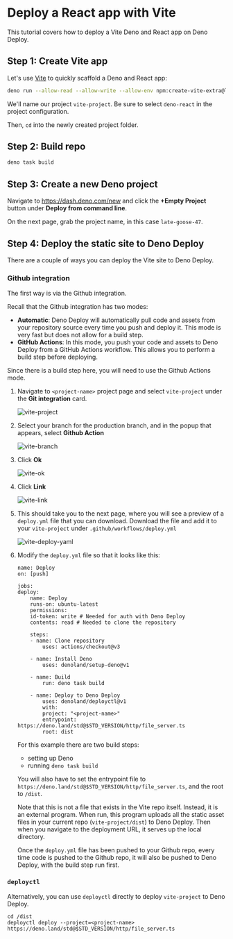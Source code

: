 # Deploy a React app with Vite

This tutorial covers how to deploy a Vite Deno and React app on Deno Deploy.

## **Step 1:** Create Vite app

Let's use [Vite](https://vitejs.dev/) to quickly scaffold a Deno and React app:

```sh
deno run --allow-read --allow-write --allow-env npm:create-vite-extra@latest
```

We'll name our project `vite-project`. Be sure to select `deno-react` in the
project configuration.

Then, `cd` into the newly created project folder.

## **Step 2:** Build repo

```sh
deno task build
```

## **Step 3:** Create a new Deno project

Navigate to https://dash.deno.com/new and click the **+Empty Project** button
under **Deploy from command line**.

On the next page, grab the project name, in this case `late-goose-47`.

## **Step 4:** Deploy the static site to Deno Deploy

There are a couple of ways you can deploy the Vite site to Deno Deploy.

### Github integration

The first way is via the Github integration.

Recall that the Github integration has two modes:

- **Automatic**: Deno Deploy will automatically pull code and assets from your
  repository source every time you push and deploy it. This mode is very fast
  but does not allow for a build step.
- **GitHub Actions**: In this mode, you push your code and assets to Deno Deploy
  from a GitHub Actions workflow. This allows you to perform a build step before
  deploying.

Since there is a build step here, you will need to use the Github Actions mode.

1. Navigate to `<project-name>` project page and select `vite-project` under the
   **Git integration** card.

   ![vite-project](../docs-images/vite-project.png)

2. Select your branch for the production branch, and in the popup that appears,
   select **Github Action**

   ![vite-branch](../docs-images/vite-branch.png)

3. Click **Ok**

   ![vite-ok](../docs-images/vite-ok.png)

4. Click **Link**

   ![vite-link](../docs-images/vite-link.png)

5. This should take you to the next page, where you will see a preview of a
   `deploy.yml` file that you can download. Download the file and add it to your
   `vite-project` under `.github/workflows/deploy.yml`

   ![vite-deploy-yaml](../docs-images/vite-deploy-yaml.png)

6. Modify the `deploy.yml` file so that it looks like this:

   ```
   name: Deploy
   on: [push]

   jobs:
   deploy:
       name: Deploy
       runs-on: ubuntu-latest
       permissions:
       id-token: write # Needed for auth with Deno Deploy
       contents: read # Needed to clone the repository

       steps:
       - name: Clone repository
           uses: actions/checkout@v3

       - name: Install Deno
           uses: denoland/setup-deno@v1

       - name: Build
           run: deno task build

       - name: Deploy to Deno Deploy
           uses: denoland/deployctl@v1
           with:
           project: "<project-name>"
           entrypoint: https://deno.land/std@$STD_VERSION/http/file_server.ts
           root: dist
   ```

   For this example there are two build steps:

   - setting up Deno
   - running `deno task build`

   You will also have to set the entrypoint file to
   `https://deno.land/std@$STD_VERSION/http/file_server.ts`, and the root to
   `/dist`.

   Note that this is not a file that exists in the Vite repo itself. Instead, it
   is an external program. When run, this program uploads all the static asset
   files in your current repo (`vite-project/dist`) to Deno Deploy. Then when
   you navigate to the deployment URL, it serves up the local directory.

   Once the `deploy.yml` file has been pushed to your Github repo, every time
   code is pushed to the Github repo, it will also be pushed to Deno Deploy,
   with the build step run first.

### `deployctl`

Alternatively, you can use `deployctl` directly to deploy `vite-project` to Deno
Deploy.

```
cd /dist
deployctl deploy --project=<project-name> https://deno.land/std@$STD_VERSION/http/file_server.ts
```

